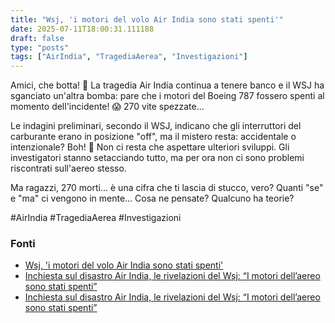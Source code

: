 ```yaml
---
title: "Wsj, 'i motori del volo Air India sono stati spenti'"
date: 2025-07-11T18:00:31.111188
draft: false
type: "posts"
tags: ["AirIndia", "TragediaAerea", "Investigazioni"]
---
```


Amici, che botta!  📢  La tragedia Air India continua a tenere banco e il WSJ ha sganciato un'altra bomba: pare che i motori del Boeing 787 fossero spenti al momento dell'incidente!  😱  270 vite spezzate...  

Le indagini preliminari, secondo il WSJ,  indicano che gli interruttori del carburante erano in posizione "off", ma il mistero resta:  accidentale o intenzionale?  Boh!  🤔  Non ci resta che aspettare ulteriori sviluppi.  Gli investigatori stanno setacciando tutto, ma per ora  non ci sono problemi riscontrati sull'aereo stesso.  

Ma ragazzi,  270 morti...  è una cifra che ti lascia di stucco, vero?  Quanti "se" e "ma" ci vengono in mente...  Cosa ne pensate?  Qualcuno ha teorie?  

#AirIndia #TragediaAerea #Investigazioni


### Fonti
- [Wsj, 'i motori del volo Air India sono stati spenti'](https://www.ansa.it/sito/notizie/topnews/2025/07/11/wsj-i-motori-del-volo-air-india-sono-stati-spenti_b23ff56a-f8c2-4b4d-88d6-2a7dbd519db1.html)
- [Inchiesta sul disastro Air India, le rivelazioni del Wsj: “I motori dell’aereo sono stati spenti”](https://www.repubblica.it/esteri/2025/07/11/news/disastro_air_india_motori_aereo_spenti-424725406/)
- [Inchiesta sul disastro Air India, le rivelazioni del Wsj: “I motori dell’aereo sono stati spenti”](https://www.repubblica.it/esteri/2025/07/11/news/disastro_air_india_motori_aereo_spenti-424725406/)
